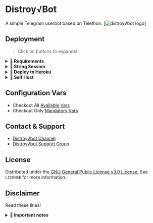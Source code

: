 # Distroy√Bot

A simple Telegram userbot based on Telethon.
[![distroy√bot logo](https://telegra.ph/file/1bb2bda3ab71c0dababb2.jpg)]

## Deployment
> Click on buttons to expands! 
<details>
<summary><b>🔗 Requirements</b></summary>
<br>
  
- [Telegram API Key](https://my.telegram.org/auth) 
- [Telegram Bot Token](https://t.me/botfather)
- [String Session](
https://github.com/ACeRoGer1/Distroy-Bot/blob/main/README.md)
</details>
 
<details>
<summary><b>🔗 String Session</b></summary>
<br>
  
> You'll need a API_ID & API_HASH in order to generate telethon session. 
> Always remember to use valid API'S else your account could be deleted.

<h4> Generate Session via Repl: </h4>  
<p><a href="https://replit.com/@SpEcHiDe/GenerateStringSession"><img src="https://img.shields.io/badge/Generate%20On%20Repl-blueviolet?style=for-the-badge&logo=appveyor" width="200""/></a></p>

</details>
  
<details>
<summary><b>🔗 Deploy to Heroku</b></summary>
<br>
  
> Heroku have two main vars for updating bot that is [ HEROKU_API_KEY & HEROKU_APP_NAME ]
> These two vars help you to get Heroku logs,.setdv,.set var,.deldv,.del var, check dynos usage and updates of bot. 
> Those two vars are not Mandatory! You can leave them blank too but I would suggest to keep them. 
  
<h4>Click the button below to deploy Destroy√bot on Heroku!</h4> 
<p><a href="https://heroku.com/deploy?template=https://github.com/deepaiims/katssssss"><img src="https://img.shields.io/badge/Deploy%20To%20Heroku-blueviolet?style=for-the-badge&logo=heroku" width="200""/></a></p>  
  
</details> 

<details>
<summary><b>🔗 Self Host</b></summary>
<br>
  
> Read [Docs](https://distroy√bot.gitbook.io/distroy√bot/tutorial/self-host) for Self Hosting of Destroy√bot. 
  
</details>

## Configuration Vars

- Checkout All [Available Vars](https://telegra.ph/All-Heroku-variables-for-distroy√bot-02-03)
- Checkout Only [Mandatory Vars](https://destroy√bot.gitbook.io/catuserbot/tutorial/untitled-3) 

## Contact & Support

- [Distroy√bot Channel](https://t.me/distroy√bot)
- [Distroy√bot Support Group](https://t.me/destroy√bot_support)

## License

Distributed under the [GNU General Public License v3.0 License.](https://github.com/sandy1709/distroy√bot/blob/master/LICENSE) See `LICENSE` for more information.

## Disclaimer
Read these lines! 

<details>
<summary><b>🔗 Important notes</b></summary>
<br>
  
>                        ❗YOU ARE FOREWARNED❗
> Your Telegram account may get banned.
> Distroy√bot or we are not responsible for your account. 
> This bot is intended for the purpose of having fun with some fun commands and group management with some helpfull commands.

> If  you ended up spamming groups, getting reported left and right, and you ended up in being fight with Telegram and at the end Telegram Team deleted your account. DON'T BLAME US.

> No personal support will be provided / We won't spoon feed you. If you need help ask in our support group and we or our friends will try to help you.
  
>                   ❤ Thanks for using our bot 😺❤

</details>
















